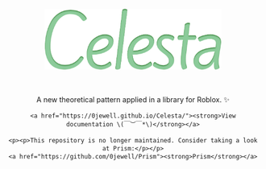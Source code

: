 <div align="center">
    <br>
	<img src="/docs/assets/images/Celesta.svg" alt="Celesta" width="350" />
	<br><br><br>
	<p>A new theoretical pattern applied in a library for Roblox. ✨</p>
	
	<a href="https://0jewell.github.io/Celesta/"><strong>View documentation \(￣︶￣*\)</strong></a>

	<p><p>This repository is no longer maintained. Consider taking a look at Prism:</p></p>
	<a href="https://github.com/0jewell/Prism"><strong>Prism</strong></a>
  <br><br><br>
</div>